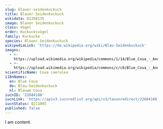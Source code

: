 ```yaml
---
slug: blauer-seidenkuckuck
title: Blauer Seidenkuckuck
wikidata: Q1268135
image: Blauer Seidenkuckuck
class: Vögel
order: Kuckucksvögel
family: Kuckucke
species: Blauer Seidenkuckuck
wikipediaLink: 'https://de.wikipedia.org/wiki/Blau-Seidenkuckuck'
images:
  - >-
    https://upload.wikimedia.org/wikipedia/commons/1/14/Blue_Coua_-_Andasibè_-_Madagascar_S4E7927_(15102516428).jpg
  - >-
    https://upload.wikimedia.org/wikipedia/commons/c/c0/Blue_Coua_-_Andasibè_-_Madagascar_(15102181228).jpg
scientificName: Coua caerulea
i18nNames:
  en: Blue Coua
  de: Blau-Seidenkuckuck
  nl: Blauwe Coua
iucnID: '22684188'
iucnLink: 'https://apiv3.iucnredlist.org/api/v3/taxonredirect/22684188'
iucnStatus: Q211005
published: false
---
```


I am content.

